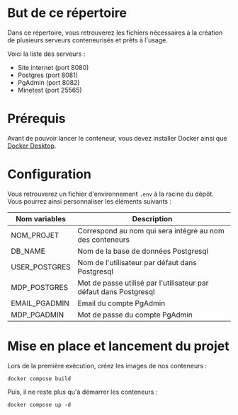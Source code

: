 # But de ce répertoire
Dans ce répertoire, vous retrouverez les fichiers 
nécessaires à la création de plusieurs serveurs conteneurisés 
et prêts à l'usage.

Voici la liste des serveurs :
- Site internet (port 8080)
- Postgres (port 8081)
- PgAdmin (port 8082)
- Minetest (port 25565)

# Prérequis
Avant de pouvoir lancer le conteneur, vous devez installer Docker ainsi que 
[Docker Desktop](https://www.docker.com/products/docker-desktop/).

# Configuration
Vous retrouverez un fichier d'environnement `.env` à la racine du dépôt.<br/>
Vous pourrez ainsi personnaliser les éléments suivants :

| Nom variables | Description                                                       |
|---------------|-------------------------------------------------------------------|
| NOM_PROJET    | Correspond au nom qui sera intégré au nom des conteneurs          |
| DB_NAME       | Nom de la base de données Postgresql                              |
| USER_POSTGRES | Nom de l'utilisateur par défaut dans Postgresql                   |
| MDP_POSTGRES  | Mot de passe utilisé par l'utilisateur par défaut dans Postgresql |
| EMAIL_PGADMIN | Email du compte PgAdmin                                           |
| MDP_PGADMIN   | Mot de passe du compte PgAdmin                                    |

# Mise en place et lancement du projet
Lors de la première exécution, créez les images de nos conteneurs :
```shell
docker compose build
```
Puis, il ne reste plus qu'à démarrer les conteneurs :
```shell
docker compose up -d
```
